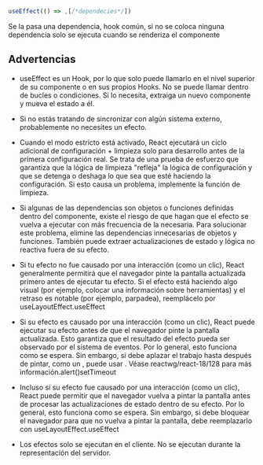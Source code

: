 
````javascript
useEffect(() => ,[/*dependecies*/])
````

Se la pasa una dependencia, hook común, si no se coloca ninguna dependencia solo se ejecuta cuando se renderiza el componente

## Advertencias

* useEffect es un Hook, por lo que solo puede llamarlo en el nivel superior de su componente o en sus propios Hooks. No se puede llamar dentro de bucles o condiciones. Si lo necesita, extraiga un nuevo componente y mueva el estado a él.

* Si no estás tratando de sincronizar con algún sistema externo, probablemente no necesites un efecto.

* Cuando el modo estricto está activado, React ejecutará un ciclo adicional de configuración + limpieza solo para desarrollo antes de la primera configuración real. Se trata de una prueba de esfuerzo que garantiza que la lógica de limpieza "refleja" la lógica de configuración y que se detenga o deshaga lo que sea que esté haciendo la configuración. Si esto causa un problema, implemente la función de limpieza.

* Si algunas de las dependencias son objetos o funciones definidas dentro del componente, existe el riesgo de que hagan que el efecto se vuelva a ejecutar con más frecuencia de la necesaria. Para solucionar este problema, elimine las dependencias innecesarias de objetos y funciones. También puede extraer actualizaciones de estado y lógica no reactiva fuera de su efecto.

* Si tu efecto no fue causado por una interacción (como un clic), React generalmente permitirá que el navegador pinte la pantalla actualizada primero antes de ejecutar tu efecto. Si el efecto está haciendo algo visual (por ejemplo, colocar una información sobre herramientas) y el retraso es notable (por ejemplo, parpadea), reemplácelo por useLayoutEffect.useEffect

* Si su efecto es causado por una interacción (como un clic), React puede ejecutar su efecto antes de que el navegador pinte la pantalla actualizada. Esto garantiza que el resultado del efecto pueda ser observado por el sistema de eventos. Por lo general, esto funciona como se espera. Sin embargo, si debe aplazar el trabajo hasta después de pintar, como un , puede usar . Véase reactwg/react-18/128 para más información.alert()setTimeout

* Incluso si su efecto fue causado por una interacción (como un clic), React puede permitir que el navegador vuelva a pintar la pantalla antes de procesar las actualizaciones de estado dentro de su efecto. Por lo general, esto funciona como se espera. Sin embargo, si debe bloquear el navegador para que no vuelva a pintar la pantalla, debe reemplazarlo con useLayoutEffect.useEffect

* Los efectos solo se ejecutan en el cliente. No se ejecutan durante la representación del servidor.
